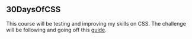 ## 30DaysOfCSS
This course will be testing and improving my skills on CSS. The challenge will be following and going off this [guide](https://www.youtube.com/playlist?list=PLWKjhJtqVAbl1AfjiGyYxwpdAPi5v-1OU).
